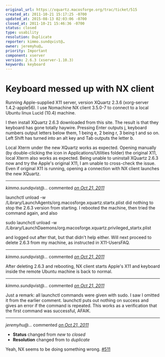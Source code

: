 ```yaml
---
original_url: https://xquartz.macosforge.org/trac/ticket/515
created_at: 2011-10-21 15:17:25 -0700
updated_at: 2015-08-13 02:03:06 -0700
closed_at: 2011-10-21 15:46:36 -0700
status: closed
type: usability
resolution: Duplicate
reporter: kimmo.sundqvist@…
owner: jeremyhu@…
priority: Important
component: xserver
version: 2.6.3 (xserver-1.10.3)
keywords: keyboard
---
```


Keyboard messed up with NX client
=================================


Running Apple-supplied X11 server, version XQuartz 2.3.6 (xorg-server 1.4.2-apple56). I use Nomachine NX client 3.5.0-7 to connect to a local Ubuntu linux Lucid (10.4) machine.

I then install XQuartz 2.6.3 downloaded from this site. The result is that they keyboard has gone totally haywire. Pressing Enter outputs j, keyboard numbers output letters below them, 1 being e, 2 being r, 3 being t and so on. Left Shift has turned into an alt key and Tab outputs the letter b.

Local Xterm under the new XQuartz works as expected. Opening manually (by double-clicking the icon in Applications/Utilities folder) the original X11, local Xterm also works as expected. Being unable to uninstall XQuartz 2.6.3 now and try the Apple's original X11, I am unable to cross-check the issue. Even if original X11 is running, opening a connection with NX client launches the new XQuartz.



---

*kimmo.sundqvist@…* commented *[on Oct 21, 2011](https://xquartz.macosforge.org/trac/ticket/515#comment:1 "October 21, 2011 at 3:30 PM PDT")*

launchctl unload -w /Library/LaunchAgents/org.macosforge.xquartz.startx.plist did nothing to stop the 2.6.3 version from starting. I rebooted the machine, then tried the command again, and also

sudo launchctl unload -w /Library/LaunchDaemons/org.macosforge.xquartz.privileged\_startx.plist

and logged out after that, but that didn't help either. Will next proceed to delete 2.6.3 from my machine, as instructed in X11-UsersFAQ.



---

*kimmo.sundqvist@…* commented *[on Oct 21, 2011](https://xquartz.macosforge.org/trac/ticket/515#comment:2 "October 21, 2011 at 3:41 PM PDT")*

After deleting 2.6.3 and rebooting, NX client starts Apple's X11 and keyboard inside the remote Ubuntu machine is back to normal.



---

*kimmo.sundqvist@…* commented *[on Oct 21, 2011](https://xquartz.macosforge.org/trac/ticket/515#comment:3 "October 21, 2011 at 3:45 PM PDT")*

Just a remark: all launchctl commands were given with sudo. I saw I omitted it from the earlier comment. launchctl puts out nothing on success and gives an error if the command is repeated. This works as a verification that the first command was successful, AFAIK.



---

*jeremyhu@…* commented *[on Oct 21, 2011](https://xquartz.macosforge.org/trac/ticket/515#comment:4 "October 21, 2011 at 3:46 PM PDT")*

-   **Status** changed from *new* to *closed*
-   **Resolution** changed from to *duplicate*

Yeah, NX seems to be doing something wrong.
[\#⁠511](https://xquartz.macosforge.org/trac/ticket/511)



